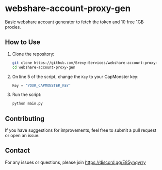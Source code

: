 # webshare-account-proxy-gen
Basic webshare account generator to fetch the token and 10 free 1GB proxies.

## How to Use

1. Clone the repository:
    ```bash
    git clone https://github.com/Brexy-Services/webshare-account-proxy-gen.git
    cd webshare-account-proxy-gen
    ```

2. On line 5 of the script, change the `Key` to your CapMonster key:
    ```python
    Key = 'YOUR_CAPMONSTER_KEY'
    ```

3. Run the script:
    ```bash
    python main.py
    ```

## Contributing
If you have suggestions for improvements, feel free to submit a pull request or open an issue.

## Contact
For any issues or questions, please join https://discord.gg/E85ynqyrry
